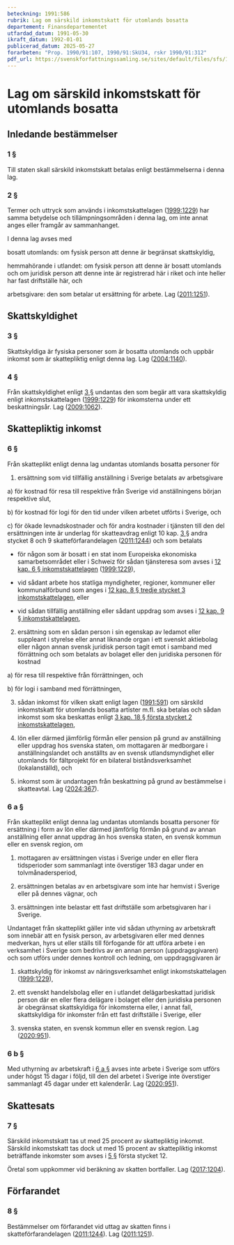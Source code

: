 ```yaml
---
beteckning: 1991:586
rubrik: Lag om särskild inkomstskatt för utomlands bosatta
departement: Finansdepartementet
utfardad_datum: 1991-05-30
ikraft_datum: 1992-01-01
publicerad_datum: 2025-05-27
forarbeten: "Prop. 1990/91:107, 1990/91:SkU34, rskr 1990/91:312"
pdf_url: https://svenskforfattningssamling.se/sites/default/files/sfs/1991-05/SFS1991-586.pdf
---
```


# Lag om särskild inkomstskatt för utomlands bosatta

## Inledande bestämmelser

### 1 §

Till staten skall särskild inkomstskatt betalas enligt bestämmelserna i denna lag.

### 2 §

Termer och uttryck som används i inkomstskattelagen ([1999:1229](https://selex.se/eli/sfs/1999/1229)) har samma betydelse och tillämpningsområden i denna lag, om inte annat anges eller framgår av sammanhanget.

I denna lag avses med

bosatt utomlands: om fysisk person att denne är begränsat skattskyldig,

hemmahörande i utlandet: om fysisk person att denne är bosatt utomlands och om juridisk person att denne inte är registrerad här i riket och inte heller har fast driftställe här, och

arbetsgivare: den som betalar ut ersättning för arbete. Lag ([2011:1251](https://selex.se/eli/sfs/2011/1251)).

## Skattskyldighet

### 3 §

Skattskyldiga är fysiska personer som är bosatta utomlands och uppbär inkomst som är skattepliktig enligt denna lag. Lag ([2004:1140](https://selex.se/eli/sfs/2004/1140)).

### 4 §

Från skattskyldighet enligt [3 §](#3) undantas den som begär att vara skattskyldig enligt inkomstskattelagen ([1999:1229](https://selex.se/eli/sfs/1999/1229)) för inkomsterna under ett beskattningsår. Lag ([2009:1062](https://selex.se/eli/sfs/2009/1062)).

## Skattepliktig inkomst

### 6 §

Från skatteplikt enligt denna lag undantas utomlands bosatta personer för

1. ersättning som vid tillfällig anställning i Sverige betalats av arbetsgivare

a) för kostnad för resa till respektive från Sverige vid anställningens början respektive slut,

b) för kostnad för logi för den tid under vilken arbetet utförts i Sverige, och

c) för ökade levnadskostnader och för andra kostnader i tjänsten till den del ersättningen inte är underlag för skatteavdrag enligt 10 kap. [3 §](#kap10.3) andra stycket 8 och 9 skatteförfarandelagen ([2011:1244](https://selex.se/eli/sfs/2011/1244)) och som betalats

- för någon som är bosatt i en stat inom Europeiska ekonomiska samarbetsområdet eller i Schweiz för sådan tjänsteresa som avses i [12 kap. 6 § inkomstskattelagen](https://selex.se/eli/sfs/1999/1229#kap12.6) ([1999:1229](https://selex.se/eli/sfs/1999/1229)),

- vid sådant arbete hos statliga myndigheter, regioner, kommuner eller kommunalförbund som anges i [12 kap. 8 § tredje stycket 3 inkomstskattelagen](https://selex.se/eli/sfs/1999/1229#kap12.8), eller

- vid sådan tillfällig anställning eller sådant uppdrag som avses i [12 kap. 9 § inkomstskattelagen](https://selex.se/eli/sfs/1999/1229#kap12.9),

2. ersättning som en sådan person i sin egenskap av ledamot eller suppleant i styrelse eller annat liknande organ i ett svenskt aktiebolag eller någon annan svensk juridisk person tagit emot i samband med förrättning och som betalats av bolaget eller den juridiska personen för kostnad

a) för resa till respektive från förrättningen, och

b) för logi i samband med förrättningen,

3. sådan inkomst för vilken skatt enligt lagen ([1991:591](https://selex.se/eli/sfs/1991/591)) om särskild inkomstskatt för utomlands bosatta artister m.fl. ska betalas och sådan inkomst som ska beskattas enligt [3 kap. 18 § första stycket 2 inkomstskattelagen](https://selex.se/eli/sfs/1999/1229#kap3.18),

4. lön eller därmed jämförlig förmån eller pension på grund av anställning eller uppdrag hos svenska staten, om mottagaren är medborgare i anställningslandet och anställts av en svensk utlandsmyndighet eller utomlands för fältprojekt för en bilateral biståndsverksamhet (lokalanställd), och

5. inkomst som är undantagen från beskattning på grund av bestämmelse i skatteavtal. Lag ([2024:367](https://selex.se/eli/sfs/2024/367)).

### 6 a §

Från skatteplikt enligt denna lag undantas utomlands bosatta personer för ersättning i form av lön eller därmed jämförlig förmån på grund av annan anställning eller annat uppdrag än hos svenska staten, en svensk kommun eller en svensk region, om

1. mottagaren av ersättningen vistas i Sverige under en eller flera tidsperioder som sammanlagt inte överstiger 183 dagar under en tolvmånadersperiod,

2. ersättningen betalas av en arbetsgivare som inte har hemvist i Sverige eller på dennes vägnar, och

3. ersättningen inte belastar ett fast driftställe som arbetsgivaren har i Sverige.

Undantaget från skatteplikt gäller inte vid sådan uthyrning av arbetskraft som innebär att en fysisk person, av arbetsgivaren eller med dennes medverkan, hyrs ut eller ställs till förfogande för att utföra arbete i en verksamhet i Sverige som bedrivs av en annan person (uppdragsgivaren) och som utförs under dennes kontroll och ledning, om uppdragsgivaren är

1. skattskyldig för inkomst av näringsverksamhet enligt inkomstskattelagen ([1999:1229](https://selex.se/eli/sfs/1999/1229)),

2. ett svenskt handelsbolag eller en i utlandet delägarbeskattad juridisk person där en eller flera delägare i bolaget eller den juridiska personen är obegränsat skattskyldiga för inkomsterna eller, i annat fall, skattskyldiga för inkomster från ett fast driftställe i Sverige, eller

3. svenska staten, en svensk kommun eller en svensk region. Lag ([2020:951](https://selex.se/eli/sfs/2020/951)).

### 6 b §

Med uthyrning av arbetskraft i [6 a §](#6a) avses inte arbete i Sverige som utförs under högst 15 dagar i följd, till den del arbetet i Sverige inte överstiger sammanlagt 45 dagar under ett kalenderår. Lag ([2020:951](https://selex.se/eli/sfs/2020/951)).

## Skattesats

### 7 §

Särskild inkomstskatt tas ut med 25 procent av skattepliktig inkomst. Särskild inkomstskatt tas dock ut med 15 procent av skattepliktig inkomst beträffande inkomster som avses i [5 §](#5) första stycket 12.

Öretal som uppkommer vid beräkning av skatten bortfaller. Lag ([2017:1204](https://selex.se/eli/sfs/2017/1204)).

## Förfarandet

### 8 §

Bestämmelser om förfarandet vid uttag av skatten finns i skatteförfarandelagen ([2011:1244](https://selex.se/eli/sfs/2011/1244)). Lag ([2011:1251](https://selex.se/eli/sfs/2011/1251)).